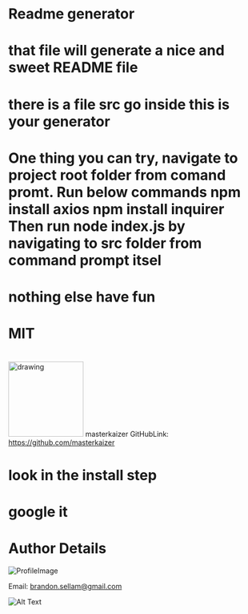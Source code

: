 
# Readme generator 

# that file will generate a nice and sweet README file
# there is a file src go inside this is your generator
# One thing you can try, navigate to project root folder from comand promt. Run below commands npm install axios npm install inquirer Then run node index.js by navigating to src folder from command prompt itsel
# nothing else have fun
# MIT
# 
            
 <img src="https://avatars0.githubusercontent.com/u/62270445?v=4" alt="drawing" width="150" display="inline"/> masterkaizer  GitHubLink: https://github.com/masterkaizer
# look in the install step
# google it 
# Author Details 



![ProfileImage](https://avatars0.githubusercontent.com/u/62270445?v=4)

Email: brandon.sellam@gmail.com



![Alt Text](https://media.giphy.com/media/dAuqc8iaF0ZnxeHPaN/giphy.gif)
